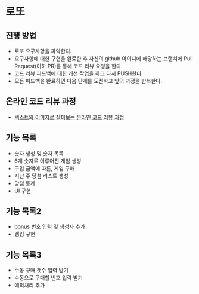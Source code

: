 # 로또
## 진행 방법
* 로또 요구사항을 파악한다.
* 요구사항에 대한 구현을 완료한 후 자신의 github 아이디에 해당하는 브랜치에 Pull Request(이하 PR)를 통해 코드 리뷰 요청을 한다.
* 코드 리뷰 피드백에 대한 개선 작업을 하고 다시 PUSH한다.
* 모든 피드백을 완료하면 다음 단계를 도전하고 앞의 과정을 반복한다.

## 온라인 코드 리뷰 과정
* [텍스트와 이미지로 살펴보는 온라인 코드 리뷰 과정](https://github.com/next-step/nextstep-docs/tree/master/codereview)

## 기능 목록
- 숫자 생성 및 숫자 목록
- 6개 숫자로 이루어진 게임 생성
- 구입 금액에 따른, 게임 구매
- 지난 주 당첨 리스트 생성
- 당첨 통계
- UI 구현

## 기능 목록2
- bonus 번호 입력 및 생성자 추가
- 랭킹 구현

## 기능 목록3
- 수동 구매 갯수 입력 받기
- 수동으로 구매할 번호 입력 받기
- 예외처리 추가
